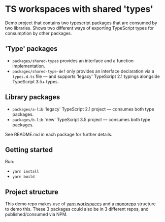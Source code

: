 # TS workspaces with shared 'types'

Demo project that contains two typescript packages that are consumed by two libraries. Shows two different ways of exporting TypeScript types for consumption by other packages.

## 'Type' packages

- `packages/shared-types` provides an interface and a function implementation.
- `packages/shared-type-def` only provides an interface declaration via a `types.d.ts` file — and supports 'legacy' TypeScript 2.1 typings alongside TypeScript 3.5+ types.

## Library packages

- `packages/a-lib` 'legacy' TypeScript 2.1 project — consumes both type packages.
- `packages/b-lib` 'new' TypeScript 3.5 project — consumes both type packages.

See README.md in each package for further details.

## Getting started

Run:

- `yarn install`
- `yarn build`

## Project structure

This demo repo makes use of [yarn workspaces](https://classic.yarnpkg.com/en/docs/workspaces/) and a [monorepo](https://en.wikipedia.org/wiki/Monorepo) structure to demo this. These 3 packages could also be in 3 different repos, and published/consumed via NPM.
